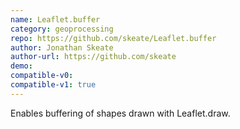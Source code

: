 ```yaml
---
name: Leaflet.buffer
category: geoprocessing
repo: https://github.com/skeate/Leaflet.buffer
author: Jonathan Skeate
author-url: https://github.com/skeate
demo: 
compatible-v0:
compatible-v1: true
---
```


Enables buffering of shapes drawn with Leaflet.draw.
